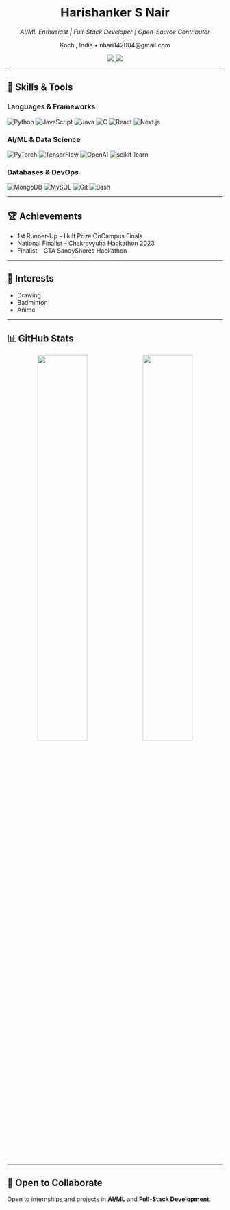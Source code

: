<!-- README.md -->

<h1 align="center">Harishanker S Nair</h1>

<p align="center"><i>AI/ML Enthusiast | Full-Stack Developer | Open-Source Contributor</i></p>

<p align="center">
  Kochi, India • nhari142004@gmail.com
</p>

<p align="center">
  <a href="https://www.linkedin.com/in/harishankersnair/">
    <img src="https://img.shields.io/badge/LinkedIn-0A66C2?style=for-the-badge&logo=linkedin&logoColor=white"/>
  </a>
  <a href="https://harinair.vercel.app/">
    <img src="https://img.shields.io/badge/Portfolio-FF5722?style=for-the-badge&logo=google-chrome&logoColor=white"/>
  </a>
</p>

---

## 🔧 Skills & Tools

### Languages & Frameworks  
![Python](https://img.shields.io/badge/Python-3776AB?style=for-the-badge&logo=python&logoColor=white)
![JavaScript](https://img.shields.io/badge/JavaScript-F7DF1E?style=for-the-badge&logo=javascript&logoColor=black)
![Java](https://img.shields.io/badge/Java-007396?style=for-the-badge&logo=java&logoColor=white)
![C](https://img.shields.io/badge/C-A8B9CC?style=for-the-badge&logo=c&logoColor=black)
![React](https://img.shields.io/badge/React-61DAFB?style=for-the-badge&logo=react&logoColor=black)
![Next.js](https://img.shields.io/badge/Next.js-000000?style=for-the-badge&logo=nextdotjs&logoColor=white)

### AI/ML & Data Science  
![PyTorch](https://img.shields.io/badge/PyTorch-EE4C2C?style=for-the-badge&logo=pytorch&logoColor=white)
![TensorFlow](https://img.shields.io/badge/TensorFlow-FF6F00?style=for-the-badge&logo=tensorflow&logoColor=white)
![OpenAI](https://img.shields.io/badge/OpenAI-412991?style=for-the-badge&logo=openai&logoColor=white)
![scikit-learn](https://img.shields.io/badge/scikit--learn-F7931E?style=for-the-badge&logo=scikit-learn&logoColor=white)

### Databases & DevOps  
![MongoDB](https://img.shields.io/badge/MongoDB-47A248?style=for-the-badge&logo=mongodb&logoColor=white)
![MySQL](https://img.shields.io/badge/MySQL-4479A1?style=for-the-badge&logo=mysql&logoColor=white)
![Git](https://img.shields.io/badge/Git-F05032?style=for-the-badge&logo=git&logoColor=white)
![Bash](https://img.shields.io/badge/Bash-4EAA25?style=for-the-badge&logo=gnu-bash&logoColor=white)

---

## 🏆 Achievements

- 1st Runner-Up – Hult Prize OnCampus Finals  
- National Finalist – Chakravyuha Hackathon 2023  
- Finalist – GTA SandyShores Hackathon

---

## 🎯 Interests

- Drawing 
- Badminton  
- Anime

---

## 📊 GitHub Stats

<div align="center">
  <img src="https://github-readme-stats.vercel.app/api?username=14-Hari-14&show_icons=true&theme=radical&hide_border=false&border_radius=10&bg_color=00000000" width="48%"/>
  <img src="https://github-readme-stats.vercel.app/api/top-langs/?username=14-Hari-14&layout=compact&theme=radical&hide_border=false&border_radius=10&bg_color=00000000" width="48%"/>
</div>

---

## 🤝 Open to Collaborate

Open to internships and projects in **AI/ML** and **Full-Stack Development**.
